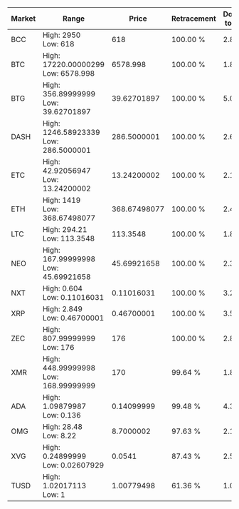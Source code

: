 | Market | Range | Price| Retracement | Doubles to 50% |
| --- | --- | --- | --- | --- |
| BCC | High: 2950<br />Low: 618 | 618 | 100.00 % | 2.89 |
| BTC | High: 17220.00000299<br />Low: 6578.998 | 6578.998 | 100.00 % | 1.81 |
| BTG | High: 356.89999999<br />Low: 39.62701897 | 39.62701897 | 100.00 % | 5.00 |
| DASH | High: 1246.58923339<br />Low: 286.5000001 | 286.5000001 | 100.00 % | 2.68 |
| ETC | High: 42.92056947<br />Low: 13.24200002 | 13.24200002 | 100.00 % | 2.12 |
| ETH | High: 1419<br />Low: 368.67498077 | 368.67498077 | 100.00 % | 2.42 |
| LTC | High: 294.21<br />Low: 113.3548 | 113.3548 | 100.00 % | 1.80 |
| NEO | High: 167.99999998<br />Low: 45.69921658 | 45.69921658 | 100.00 % | 2.34 |
| NXT | High: 0.604<br />Low: 0.11016031 | 0.11016031 | 100.00 % | 3.24 |
| XRP | High: 2.849<br />Low: 0.46700001 | 0.46700001 | 100.00 % | 3.55 |
| ZEC | High: 807.99999999<br />Low: 176 | 176 | 100.00 % | 2.80 |
| XMR | High: 448.99999998<br />Low: 168.99999999 | 170 | 99.64 % | 1.82 |
| ADA | High: 1.09879987<br />Low: 0.136 | 0.14099999 | 99.48 % | 4.38 |
| OMG | High: 28.48<br />Low: 8.22 | 8.7000002 | 97.63 % | 2.11 |
| XVG | High: 0.24899999<br />Low: 0.02607929 | 0.0541 | 87.43 % | 2.54 |
| TUSD | High: 1.02017113<br />Low: 1 | 1.00779498 | 61.36 % | 1.00 |
